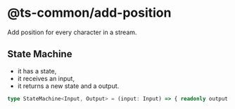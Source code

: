 # @ts-common/add-position

Add position for every character in a stream.

## State Machine

- it has a state,
- it receives an input,
- it returns a new state and a output.

```ts
type StateMachine<Input, Output> = (input: Input) => { readonly output: Output, readonly state: StateMachine<Input, Output> }
```

